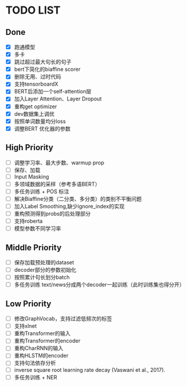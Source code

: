 # TODO LIST
## Done
- [x] 跑通模型
- [x] 多卡
- [x] 跳过超过最大句长的句子
- [x] bert下简化的biaffine scorer
- [x] 删除无用、过时代码
- [x] 支持tensorboardX
- [x] BERT后添加一个self-attention层
- [x] 加入Layer Attention、Layer Dropout
- [x] 重构get optimizer
- [x] dev数据集上调优
- [x] 按照单词数量均分loss
- [x] 调整BERT 优化器的参数
## High Priority
- [ ] 调整学习率、最大步数、warmup prop
- [ ] 保存、加载
- [ ] Input Masking
- [ ] 多领域数据的采样（参考多语BERT）
- [ ] 多任务训练 + POS 标注
- [ ] 解决Biaffine分类（二分类、多分类）的类别不平衡问题
- [ ] 加入Label Smoothing,缺少ignore_index的实现
- [ ] 重构预测得到probs的后处理部分
- [ ] 支持roberta
- [ ] 模型参数不同学习率
## Middle Priority
- [ ] 保存加载预处理的dataset
- [ ] decoder部分的参数初始化
- [ ] 按照累计句长划分batch
- [ ] 多任务训练 text/news分成两个decoder一起训练（此时训练集也得分开）
## Low Priority
- [ ] 修改GraphVocab，支持过滤低频次的标签
- [ ] 支持xlnet
- [ ] 重构Transformer的输入
- [ ] 重构Transformer的encoder
- [ ] 重构CharRNN的输入
- [ ] 重构HLSTM的encoder
- [ ] 支持句法依存分析
- [ ] inverse square root learning rate decay (Vaswani et al., 2017). 
- [ ] 多任务训练 + NER
